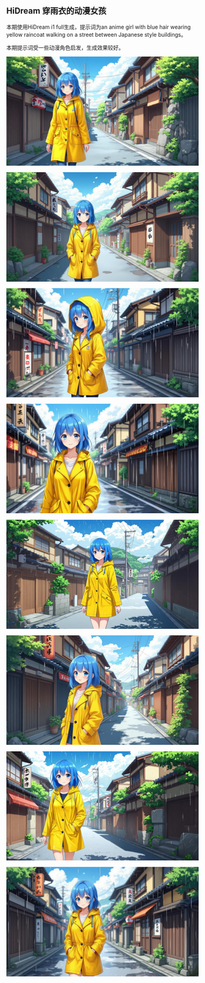 ## HiDream 穿雨衣的动漫女孩

本期使用HiDream i1 full生成，提示词为an anime girl with blue hair wearing yellow raincoat walking on a street between Japanese style buildings。

本期提示词受一些动漫角色启发，生成效果较好。

![ComfyUI_00071_.jpg](https://github.com/Willian7004/media-blog/blob/main/files/202505/2025052612/ComfyUI_00071_.jpg?raw=true)

![ComfyUI_00072_.jpg](https://github.com/Willian7004/media-blog/blob/main/files/202505/2025052612/ComfyUI_00072_.jpg?raw=true)

![ComfyUI_00074_.jpg](https://github.com/Willian7004/media-blog/blob/main/files/202505/2025052612/ComfyUI_00074_.jpg?raw=true)

![ComfyUI_00075_.jpg](https://github.com/Willian7004/media-blog/blob/main/files/202505/2025052612/ComfyUI_00075_.jpg?raw=true)

![ComfyUI_00077_.jpg](https://github.com/Willian7004/media-blog/blob/main/files/202505/2025052612/ComfyUI_00077_.jpg?raw=true)

![ComfyUI_00078_.jpg](https://github.com/Willian7004/media-blog/blob/main/files/202505/2025052612/ComfyUI_00078_.jpg?raw=true)

![ComfyUI_00079_.jpg](https://github.com/Willian7004/media-blog/blob/main/files/202505/2025052612/ComfyUI_00079_.jpg?raw=true)

![ComfyUI_00080_.jpg](https://github.com/Willian7004/media-blog/blob/main/files/202505/2025052612/ComfyUI_00080_.jpg?raw=true)